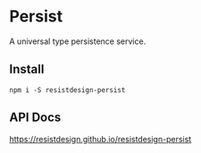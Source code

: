 # Persist

A universal type persistence service.

## Install

`npm i -S resistdesign-persist`

## API Docs

https://resistdesign.github.io/resistdesign-persist
